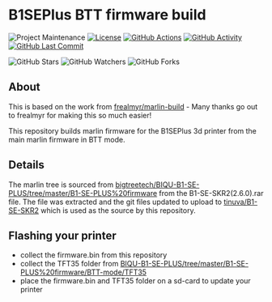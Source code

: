 # B1SEPlus BTT firmware build

![Project Maintenance][maintenance-shield]
[![License][license-shield]](LICENSE.md)
[![GitHub Actions][actions-shield]][actions]
[![GitHub Activity][commits-shield]][commits]
[![GitHub Last Commit][last-commit-shield]][commits]

![GitHub Stars][stars-shield]
![GitHub Watchers][watchers-shield]
![GitHub Forks][forks-shield]

## About

This is based on the work from [frealmyr/marlin-build](https://github.com/frealmyr/marlin-build) - Many thanks go out to frealmyr for making this so much easier!

This repository builds marlin firmware for the B1SEPlus 3d printer from the main marlin firmware in BTT mode. 

## Details

The marlin tree is sourced from [bigtreetech/BIQU-B1-SE-PLUS/tree/master/B1-SE-PLUS%20firmware](https://github.com/bigtreetech/BIQU-B1-SE-PLUS/tree/master/B1-SE-PLUS%20firmware) from the B1-SE-SKR2(2.6.0).rar file.
The file was extracted and the git files updated to upload to [tinuva/B1-SE-SKR2](https://github.com/tinuva/B1-SE-SKR2) which is used as the source by this repository.

## Flashing your printer

* collect the firmware.bin from this repository
* collect the TFT35 folder from [BIQU-B1-SE-PLUS/tree/master/B1-SE-PLUS%20firmware/BTT-mode/TFT35](https://github.com/bigtreetech/BIQU-B1-SE-PLUS/tree/master/B1-SE-PLUS%20firmware/BTT-mode/TFT35)
* place the firmware.bin and TFT35 folder on a sd-card to update your printer

[tinuva]: https://github.com/tinuva
[commits-shield]: https://img.shields.io/github/commit-activity/y/tinuva/b1seplus-btt-build.svg
[commits]: https://github.com/tinuva/b1seplus-btt-build/commits/master
[contributors]: https://github.com/tinuva/b1seplus-btt-build/graphs/contributors
[actions-shield]: https://github.com/tinuva/b1seplus-btt-build/workflows/Build%20Marlin%20Firmware/badge.svg
[actions]: https://github.com/tinuva/b1seplus-btt-build/actions
[issue]: https://github.com/tinuva/b1seplus-btt-build/issues
[license-shield]: https://img.shields.io/github/license/tinuva/b1seplus-btt-build.svg
[maintenance-shield]: https://img.shields.io/maintenance/yes/2022.svg
[last-commit-shield]: https://img.shields.io/github/last-commit/tinuva/b1seplus-btt-build.svg
[stars-shield]: https://img.shields.io/github/stars/tinuva/b1seplus-btt-build.svg?style=social&label=Stars
[forks-shield]: https://img.shields.io/github/forks/tinuva/b1seplus-btt-build.svg?style=social&label=Forks
[watchers-shield]: https://img.shields.io/github/watchers/tinuva/b1seplus-btt-build.svg?style=social&label=Watchers